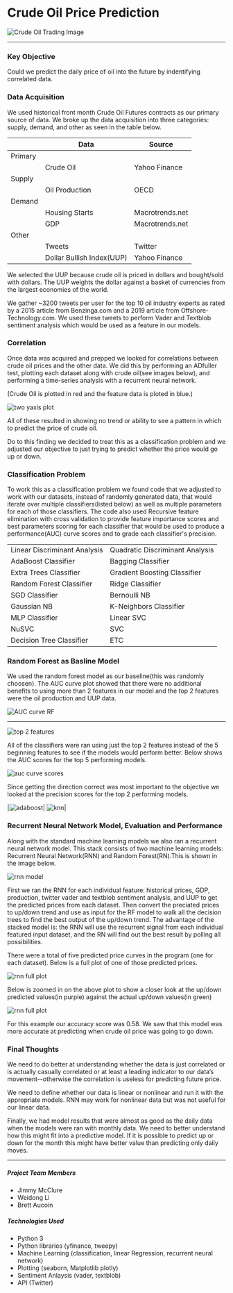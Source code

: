 # Crude Oil Price Prediction

![Crude Oil Trading Image](Images/crude_oil_image.jpg)

---

### Key Objective
Could we predict the daily price of oil into the future by indentifying correlated data.

### Data Acquisition
We used historical front month Crude Oil Futures contracts as our primary source of data.  We broke up the data acquisition into three categories: supply, demand, and other as seen in the table below.

|        | Data          | Source |
| --     | ---           | ---    |
| Primary|               |        |
|        |Crude Oil      |Yahoo Finance    |
| Supply |               |        |
|        |Oil Production |OECD    |
| Demand |               |        |
|        |Housing Starts |Macrotrends.net    |
|        |GDP            |Macrotrends.net    |
| Other  |               |        |
|        |Tweets         |Twitter    |
|        |Dollar Bullish Index(UUP)|Yahoo Finance    |

We selected the UUP because crude oil is priced in dollars and bought/sold with dollars. The UUP weights the dollar against a basket of currencies from the largest economies of the world.

We gather ~3200 tweets per user for the top 10 oil industry experts as rated by a 2015 article from Benzinga.com and a 2019 article from Offshore-Technology.com.  We used these tweets to perform Vader and Textblob sentiment analysis which would be used as a feature in our models.

### Correlation
Once data was acquired and prepped we looked for correlations between crude oil prices and the other data.  We did this by performing an ADfuller test, plotting each dataset along with crude oil(see images below), and performing a time-series analysis with a recurrent neural network.

(Crude Oil is plotted in red and the feature data is ploted in blue.)

![two yaxis plot](Images/two_yaxis_plot.jpg)

All of these resulted in showing no trend or ability to see a pattern in which to predict the price of crude oil.

Do to this finding we decided to treat this as a classification problem and we adjusted our objective to just trying to predict whether the price would go up or down.

### Classification Problem
To work this as a classification problem we found code that we adjusted to work with our datasets, instead of randomly generated data, that would iterate over multiple classifiers(listed below) as well as multiple parameters for each of those classifiers. The code also used Recursive feature elimination with cross validation to provide feature importance scores and best parameters scoring for each classifier that would be used to produce a performance(AUC) curve scores and to grade each classifier's precision.

|   |   |
|--|--|
| Linear Discriminant Analysis | Quadratic Discriminant Analysis|
|AdaBoost Classifier|Bagging Classifier
|Extra Trees Classifier|Gradient Boosting Classifier
|Random Forest Classifier|Ridge Classifier
|SGD Classifier|Bernoulli NB
|Gaussian NB|K-Neighbors Classifier
|MLP Classifier|Linear SVC
|NuSVC|SVC
|Decision Tree Classifier|ETC

### Random Forest as Basline Model
We used the random forest model as our baseline(this was randomly choosen). The AUC curve plot showed that there were no additional benefits to using more than 2 features in our model and the top 2 features were the oil production and UUP data.  

![AUC curve RF](Images/random_forest_auc.jpg)

---
![top 2 features](Images/random_forest_feature_importance.jpg)

All of the classifiers were ran using just the top 2 features instead of the 5 beginning features to see if the models would perform better.  Below shows the AUC scores for the top 5 performing models.

![auc curve scores](Images/top_five_auc_scores.jpg)

Since getting the direction correct was most important to the objective we looked at the precision scores for the top 2 performing models.

|![adaboost](Images/adaboost_classification_report.jpg)| ![knn](Images/knn_classification_report.jpg)|

### Recurrent Neural Network Model, Evaluation and Performance
Along with the standard machine learning models we also ran a recurrent neural network model. This stack consists of two machine learning models: Recurrent Neural Network(RNN) and Random Forest(RN).This is shown in the image below.

![rnn model](Images/rnn_model_1.jpg)

 First we ran the RNN for each individual feature: historical prices, GDP, production, twitter vader and textblob sentiment analysis, and UUP to get the predicted prices from each dataset. Then convert the preciated prices to up/down trend and use as input for the RF model to walk all the decision trees to find the best output of the up/down trend. The advantage of the stacked model is: the RNN will use the recurrent signal from each individual featured input dataset, and the RN will find out the best result by polling all possibilities.

 There were a total of five predicted price curves in the program (one for each dataset). Below is a full plot of one of those predicted prices.

![rnn full plot](Images/rnn_full.jpg)

Below is zoomed in on the above plot to show a closer look at the up/down predicted values(in purple) against the actual up/down values(in green)

![rnn full plot](Images/rnn_plot_zoomed.jpg)

For this example our accuracy score was 0.58.  We saw that this model was more accurate at predicting when crude oil price was going to go down.

### Final Thoughts
We need to do better at understanding whether the data is just correlated or is actually casually correlated or at least a leading indicator to our data’s movement--otherwise the correlation is useless for predicting future price.

We need to define whether our data is linear or nonlinear and run it with the appropriate models.  RNN may work for nonlinear data but was not useful for our linear data.

Finally, we had model results that were almost as good as the daily data when the models were ran with monthly data.  We need to better understand how this might fit into a predictive model.  If it is possible to predict up or down for the month this might have better value than predicting only daily moves.

---
##### Project Team Members
- Jimmy McClure
- Weidong Li
- Brett Aucoin

##### Technologies Used
- Python 3
- Python libraries (yfinance, tweepy)
- Machine Learning (classification, linear Regression, recurrent neural network)
- Plotting (seaborn, Matplotlib plotly)
- Sentiment Anlaysis (vader, textblob)
- API (Twitter) 